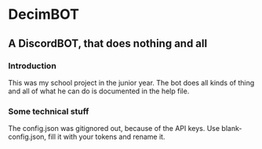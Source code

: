 # DecimBOT
## A DiscordBOT, that does nothing and all

### Introduction
This was my school project in the junior year. The bot does all kinds of thing and all
of what he can do is documented in the help file.

### Some technical stuff
The config.json was gitignored out, because of the API keys.
Use blank-config.json, fill it with your tokens and rename it.
